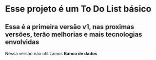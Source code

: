 # Esse projeto é um To Do List básico

## Essa é a primeira versão v1, nas proximas versões, terão melhorias e mais tecnologias envolvidas

Nessa versão não utilizamos **Banco de dados**
